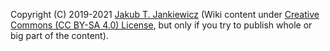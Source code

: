 Copyright (C) 2019-2021 [Jakub T. Jankiewicz](https://jcubic.pl/me) (Wiki content under [Creative Commons (CC BY-SA 4.0) License](https://creativecommons.org/licenses/by-sa/4.0/), but only if you try to publish whole or big part of the content).